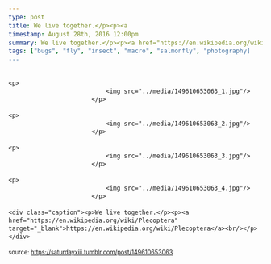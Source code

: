 ```yaml
---
type: post
title: We live together.</p><p><a
timestamp: August 28th, 2016 12:00pm
summary: We live together.</p><p><a href="https://en.wikipedia.org/wiki/Plecoptera" target="_blank">https://en.wikipedia.org/wiki/Plecoptera</a><br/></p> 
tags: ["bugs", "fly", "insect", "macro", "salmonfly", "photography]
---
```


                
                
                
                                                                                       <p>
                               <img src="../media/149610653063_1.jpg"/>
                           </p>
                                                                                                                           <p>
                               <img src="../media/149610653063_2.jpg"/>
                           </p>
                                                                                                                           <p>
                               <img src="../media/149610653063_3.jpg"/>
                           </p>
                                                                                                                           <p>
                               <img src="../media/149610653063_4.jpg"/>
                           </p>
                                                                                                                      <div class="caption"><p>We live together.</p><p><a href="https://en.wikipedia.org/wiki/Plecoptera" target="_blank">https://en.wikipedia.org/wiki/Plecoptera</a><br/></p> </div>
                                    
                
                
                
                
                                
<small>source: https://saturdayxiii.tumblr.com/post/149610653063</small>